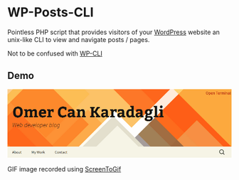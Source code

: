 WP-Posts-CLI
============

Pointless PHP script that provides visitors of your [WordPress](https://github.com/WordPress/WordPress) website an unix-like CLI to view and navigate posts / pages.

Not to be confused with [WP-CLI](https://github.com/wp-cli/wp-cli)

Demo
----
![demo.gif](https://raw.githubusercontent.com/ockcyp/wp-posts-cli/master/demo.gif)

GIF image recorded using [ScreenToGif](http://screentogif.codeplex.com/)
